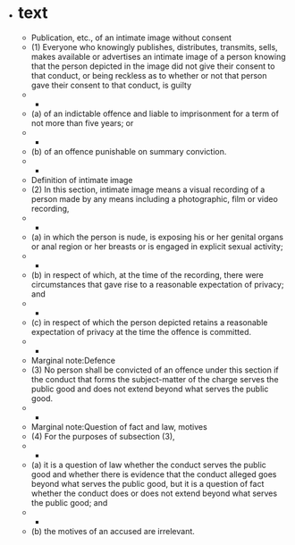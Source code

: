- # text
	- Publication, etc., of an intimate image without consent
	- (1) Everyone
	   who knowingly publishes, distributes, transmits, sells, makes available
	   or advertises an intimate image of a person knowing that the person 
	  depicted in the image did not give their consent to that conduct, or 
	  being reckless as to whether or not that person gave their consent to 
	  that conduct, is guilty
	- -
	- (a) of an indictable offence and liable to imprisonment for a term of not more than five years; or
	- -
	- (b) of an offence punishable on summary conviction.
	- -
	- Definition of intimate image
	- (2) In this section, intimate image means a visual recording of a person made by any means including a photographic, film or video recording,
	- -
	- (a) in
	   which the person is nude, is exposing his or her genital organs or anal
	   region or her breasts or is engaged in explicit sexual activity;
	- -
	- (b) in
	   respect of which, at the time of the recording, there were 
	  circumstances that gave rise to a reasonable expectation of privacy; and
	- -
	- (c) in respect of which the person depicted retains a reasonable expectation of privacy at the time the offence is committed.
	- -
	- Marginal note:Defence
	- (3) No
	   person shall be convicted of an offence under this section if the 
	  conduct that forms the subject-matter of the charge serves the public 
	  good and does not extend beyond what serves the public good.
	- -
	- Marginal note:Question of fact and law, motives
	- (4) For the purposes of subsection (3),
	- -
	- (a) it
	   is a question of law whether the conduct serves the public good and 
	  whether there is evidence that the conduct alleged goes beyond what 
	  serves the public good, but it is a question of fact whether the conduct
	   does or does not extend beyond what serves the public good; and
	- -
	- (b) the motives of an accused are irrelevant.